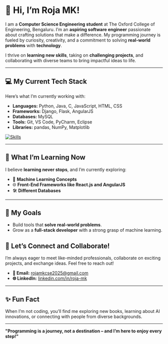 # 👋 Hi, I’m Roja MK!


I am a **Computer Science Engineering student** at The Oxford College of Engineering, Bengaluru. I’m an **aspiring software engineer** passionate about crafting solutions that make a difference. My programming journey is fueled by curiosity, creativity, and a commitment to solving **real-world problems** with **technology**.

I thrive on **learning new skills**, taking on **challenging projects**, and collaborating with diverse teams to bring impactful ideas to life.

---

## 💻 My Current Tech Stack

Here’s what I’m currently working with:  

- **Languages:** Python, Java, C, JavaScript, HTML, CSS  
- **Frameworks:** Django, Flask, AngularJS  
- **Databases:** MySQL  
- **Tools:** Git, VS Code, PyCharm, Eclipse  
- **Libraries:** pandas, NumPy, Matplotlib  

[![Skills](https://skillicons.dev/icons?i=python,java,js,html,css,django,flask,mysql,git,github,vscode&perline=6)](https://skillicons.dev)

---


## 🌱 What I’m Learning Now

I believe **learning never stops**, and I’m currently exploring:  
- 🧠 **Machine Learning Concepts**  
- 🌐 **Front-End Frameworks like React.js and AngularJS**  
- 🛠️ **Different Databases**  

---

## 🎯 My Goals

- Build tools that **solve real-world problems**.  
- Grow as a **full-stack developer** with a strong grasp of machine learning.



## 🤝 Let’s Connect and Collaborate!

I’m always eager to meet like-minded professionals, collaborate on exciting projects, and exchange ideas. Feel free to reach out!

- **📧 Email:** rojamkcse2025@gmail.com  
- **🌐 LinkedIn:** [linkedin.com/in/roja-mk](https://linkedin.com/in/roja-mk)  

---

## ✨ Fun Fact

When I’m not coding, you’ll find me exploring new books, learning about AI innovations, or connecting with people from diverse backgrounds.

---

**"Programming is a journey, not a destination – and I’m here to enjoy every step!"**
